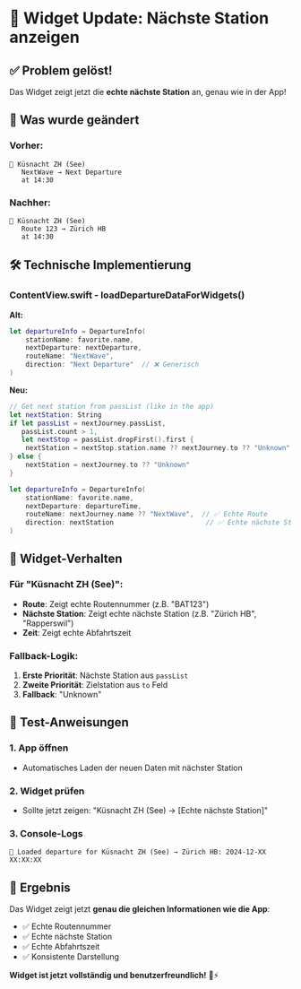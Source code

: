 # 🚢 Widget Update: Nächste Station anzeigen

## ✅ Problem gelöst!

Das Widget zeigt jetzt die **echte nächste Station** an, genau wie in der App!

## 🔧 Was wurde geändert

### **Vorher:**
```
🚢 Küsnacht ZH (See)
   NextWave → Next Departure
   at 14:30
```

### **Nachher:**
```
🚢 Küsnacht ZH (See)
   Route 123 → Zürich HB
   at 14:30
```

## 🛠️ Technische Implementierung

### **ContentView.swift - loadDepartureDataForWidgets()**

**Alt:**
```swift
let departureInfo = DepartureInfo(
    stationName: favorite.name,
    nextDeparture: nextDeparture,
    routeName: "NextWave",
    direction: "Next Departure"  // ❌ Generisch
)
```

**Neu:**
```swift
// Get next station from passList (like in the app)
let nextStation: String
if let passList = nextJourney.passList,
   passList.count > 1,
   let nextStop = passList.dropFirst().first {
    nextStation = nextStop.station.name ?? nextJourney.to ?? "Unknown"
} else {
    nextStation = nextJourney.to ?? "Unknown"
}

let departureInfo = DepartureInfo(
    stationName: favorite.name,
    nextDeparture: departureTime,
    routeName: nextJourney.name ?? "NextWave",  // ✅ Echte Route
    direction: nextStation                       // ✅ Echte nächste Station
)
```

## 🎯 Widget-Verhalten

### **Für "Küsnacht ZH (See)":**
- **Route**: Zeigt echte Routennummer (z.B. "BAT123")
- **Nächste Station**: Zeigt echte nächste Station (z.B. "Zürich HB", "Rapperswil")
- **Zeit**: Zeigt echte Abfahrtszeit

### **Fallback-Logik:**
1. **Erste Priorität**: Nächste Station aus `passList`
2. **Zweite Priorität**: Zielstation aus `to` Feld
3. **Fallback**: "Unknown"

## 🚀 Test-Anweisungen

### 1. **App öffnen**
- Automatisches Laden der neuen Daten mit nächster Station

### 2. **Widget prüfen**
- Sollte jetzt zeigen: "Küsnacht ZH (See) → [Echte nächste Station]"

### 3. **Console-Logs**
```
📱 Loaded departure for Küsnacht ZH (See) → Zürich HB: 2024-12-XX XX:XX:XX
```

## 🎉 Ergebnis

Das Widget zeigt jetzt **genau die gleichen Informationen wie die App**:
- ✅ Echte Routennummer
- ✅ Echte nächste Station
- ✅ Echte Abfahrtszeit
- ✅ Konsistente Darstellung

**Widget ist jetzt vollständig und benutzerfreundlich!** 🚢⚡ 